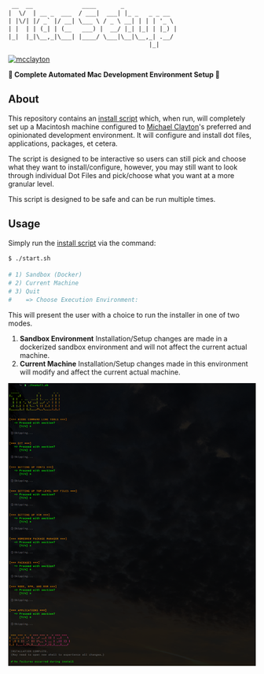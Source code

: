 ```
 __  __              ____       _
|  \/  | __ _  ___  / ___|  ___| |_ _   _ _ __
| |\/| |/ _` |/ __| \___ \ / _ \ __| | | | '_ \
| |  | | (_| | (__   ___) |  __/ |_| |_| | |_) |
|_|  |_|\__,_|\___| |____/ \___|\__|\__,_| .__/
                                        |_|
```

[![mcclayton](https://circleci.com/gh/mcclayton/MacSetup.svg?style=svg)](https://github.com/mcclayton/MacSetup)

**🚀 Complete Automated Mac Development Environment Setup 🚀**

## About

This repository contains an [install script](https://github.com/mcclayton/DotFiles/blob/master/install.sh) which, when run, will completely
set up a Macintosh machine configured to [Michael Clayton](https://github.com/mcclayton)'s preferred and opinionated development environment.
It will configure and install dot files, applications, packages, et cetera.

The script is designed to be interactive so users can still pick and choose what they want
to install/configure, however, you may still want to look through individual Dot Files and
pick/choose what you want at a more granular level.

This script is designed to be safe and can be run multiple times.

## Usage

Simply run the [install script](https://github.com/mcclayton/DotFiles/blob/master/install.sh) via the command:

```bash
$ ./start.sh

# 1) Sandbox (Docker)
# 2) Current Machine
# 3) Quit
#    => Choose Execution Environment:
```

This will present the user with a choice to run the installer in one of two modes.
1. **Sandbox Environment**
      Installation/Setup changes are made in a dockerized sandbox environment and will not affect the current actual machine.
2. **Current Machine**
      Installation/Setup changes made in this environment will modify and affect the current actual machine.

![Screenshot](./images/screenshot.png)
